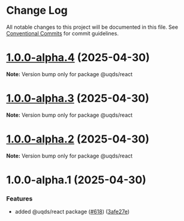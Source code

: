 # Change Log

All notable changes to this project will be documented in this file.
See [Conventional Commits](https://conventionalcommits.org) for commit guidelines.

# [1.0.0-alpha.4](https://github.com/uq-its-ss/design-system/compare/@uqds/react@1.0.0-alpha.3...@uqds/react@1.0.0-alpha.4) (2025-04-30)

**Note:** Version bump only for package @uqds/react

# [1.0.0-alpha.3](https://github.com/uq-its-ss/design-system/compare/@uqds/react@1.0.0-alpha.2...@uqds/react@1.0.0-alpha.3) (2025-04-30)

**Note:** Version bump only for package @uqds/react

# [1.0.0-alpha.2](https://github.com/uq-its-ss/design-system/compare/@uqds/react@1.0.0-alpha.1...@uqds/react@1.0.0-alpha.2) (2025-04-30)

**Note:** Version bump only for package @uqds/react

# 1.0.0-alpha.1 (2025-04-30)

### Features

- added @uqds/react package ([#618](https://github.com/uq-its-ss/design-system/issues/618)) ([3afe27e](https://github.com/uq-its-ss/design-system/commit/3afe27e916799b8ec901e86e69e6e416e6fed9d3))
